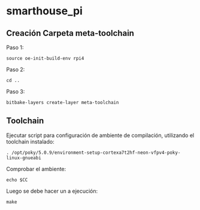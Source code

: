 # smarthouse_pi

## Creación Carpeta meta-toolchain
Paso 1:
```
source oe-init-build-env rpi4
```

Paso 2:
```
cd ..
```

Paso 3:
```
bitbake-layers create-layer meta-toolchain
```



## Toolchain
Ejecutar script para configuración de ambiente de compilación, utilizando el toolchain
instalado:

```
. /opt/poky/5.0.9/environment-setup-cortexa7t2hf-neon-vfpv4-poky-linux-gnueabi
```

Comprobar el ambiente:
```
echo $CC
```

Luego se debe hacer un a ejecución:
```
make
```

